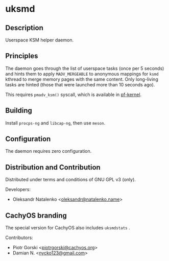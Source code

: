 uksmd
=====

Description
-----------

Userspace KSM helper daemon.

Principles
----------

The daemon goes through the list of userspace tasks (once per 5 seconds) and hints them to apply `MADV_MERGEABLE` to anonymous mappings for `ksmd` kthread to merge memory pages with the same content. Only long-living tasks are hinted (those that were launched more than 10 seconds ago).

This requires `pmadv_ksm()` syscall, which is available in [pf-kernel](https://codeberg.org/pf-kernel/linux).

Building
--------

Install `procps-ng` and `libcap-ng`, then use `meson`.

Configuration
-------------

The daemon requires zero configuration.

Distribution and Contribution
-----------------------------

Distributed under terms and conditions of GNU GPL v3 (only).

Developers:

* Oleksandr Natalenko &lt;oleksandr@natalenko.name&gt;

CachyOS branding
----------------

The special version for CachyOS also includes `uksmdstats` .

Contributors:

* Piotr Gorski &lt;piotrgorski@cachyos.org&gt;
* Damian N. &lt;nycko123@gmail.com&gt;
